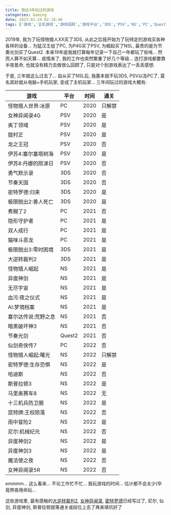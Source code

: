 ```yaml
---
title: 我这3年玩过的游戏
categories: Gaming
date: 2023-01-24 02:18:48
tags: ['游戏','主机游戏','游戏回顾','游戏平台','3DS','PSV','NS','PC','Quest2']
---
```


2019年, 我为了玩怪物猎人XX买了3DS, 从此之后我开始为了玩特定的游戏买各种各样的设备... 为猛汉王组了PC, 为P4G买了PSV, 为崛起买了NSL, 最贵的是为节奏光剑买了Quest2. 本来19年底我就打算每年记录一下自己一年都玩了些啥... 然而人算不如天算... 疫情来了, 我的工作也突然繁重了好几个等级... 连打游戏都要靠半夜氪命, 也就没有精力去做很么回顾了, 只是对个别游戏表达了一丢丢感想.
<!-- 摘要部分 -->
<!-- more -->

于是, 三年就这么过去了... 自从买了NSL后, 我基本就不玩3DS, PSV以及PC了, 莫名其妙就从电脑+手机玩家, 变成了主机玩家... 三年间玩过的游戏大概有:

游戏|平台|时间|通关
-|-|-|-
怪物猎人世界:冰原|PC|2020|只解禁
女神异闻录4G|PSV|2020|是
奥丁领域|PSV|2020|是
胧村正|PSV|2020|是
龙之王冠|PSV|2020|否
伊苏4:塞尔塞塔树海|PSV|2020|是
伊苏8:丹娜的陨涕日|PSV|2020|否
勇气默示录|3DS|2020|否
节奏天国|3DS|2020|否
密特罗德:归来|3DS|2020|是
极限脱出2:善人死亡|3DS|2020|是
煮糊了2|PC|2021|否
隐形守护者|PC|2021|是
双人成行|PC|2021|是
猫咪斗恶龙|PC|2021|是
极限脱出3:零时困境|3DS|2021|是
大逆转裁判2|3DS|2021|是
怪物猎人崛起|NS|2021|是
异度神剑|NS|2021|是
无尽宇宙|NS|2021|是
血污:夜之仪式|NS|2021|是
AI:梦境档案|NS|2021|是
塞尔达传说:荒野之息|NS|2021|否
暗黑破坏神3|NS|2021|否
节奏光剑|Quest2|2021|否
仙剑奇侠传7|PC|2022|否
怪物猎人崛起:曙光|NS|2022|只解禁
密特罗德:生存恐惧|NS|2022|是
哈迪斯|NS|2022|否
斯普拉顿3|NS|2022|是
马里奥赛车8|NS|2022|无
十三机兵防卫圈|NS|2022|是
昆特牌:王权陨落|NS|2022|否
雨中冒险2|NS|2022|是
尼尔:机械纪元|NS|2022|否
异度神剑2|NS|2022|是
异度神剑3|NS|2022|是
魔法使之夜|NS|2022|否
女神异闻录5R|NS|2022|否

emmmm... 这么看来... 不论工作忙不忙... 我玩游戏的时间... 估计都不会太少(毕竟熬夜用命玩...

这些游戏里, 最有感触的[大逆转裁判2](大逆转裁判2), [女神异闻录](女神异闻录4和5), [密特罗德](密特罗德)已经写过了, 尼尔, 仙剑, 异度神剑, 斯普拉顿就等通关或段位上去了再来填坑好了
